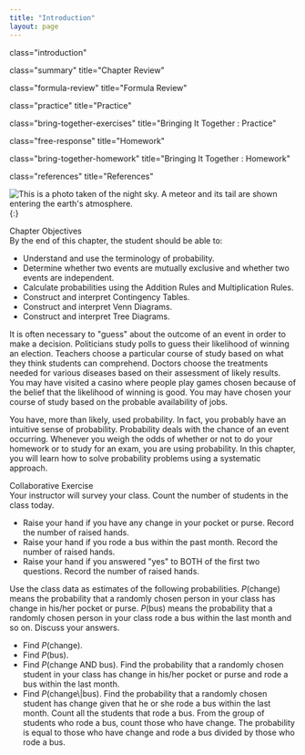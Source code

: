 ```yaml
---
title: "Introduction"
layout: page
---
```



<cnx-pi data-type="cnx.flag.introduction"> class="introduction" </cnx-pi>

<cnx-pi data-type="cnx.eoc">class="summary" title="Chapter Review"</cnx-pi>

<cnx-pi data-type="cnx.eoc">class="formula-review" title="Formula Review"</cnx-pi>

<cnx-pi data-type="cnx.eoc">class="practice" title="Practice"</cnx-pi>

<cnx-pi data-type="cnx.eoc">class="bring-together-exercises" title="Bringing It Together : Practice"</cnx-pi>

<cnx-pi data-type="cnx.eoc">class="free-response" title="Homework"</cnx-pi>

<cnx-pi data-type="cnx.eoc">class="bring-together-homework" title="Bringing It Together : Homework"</cnx-pi>

<cnx-pi data-type="cnx.eoc">class="references" title="References"</cnx-pi>

 ![This is a photo taken of the night sky. A meteor and its tail are shown entering the earth\'s atmosphere.](../resources/CNX_Stats_C03_CO.jpg "Meteor showers are rare, but the probability of them occurring can be calculated. (credit: Navicore/flickr)"){:}

<div data-type="note" data-has-label="true" class="chapter-objectives" data-label="" markdown="1">
<div data-type="title">
Chapter Objectives
</div>
By the end of this chapter, the student should be able to:

* Understand and use the terminology of probability.
* Determine whether two events are mutually exclusive and whether two events are independent.
* Calculate probabilities using the Addition Rules and Multiplication Rules.
* Construct and interpret Contingency Tables.
* Construct and interpret Venn Diagrams.
* Construct and interpret Tree Diagrams.

</div>

It is often necessary to \"guess\" about the outcome of an event in order to make a decision. Politicians study polls to guess their likelihood of winning an election. Teachers choose a particular course of study based on what they think students can comprehend. Doctors choose the treatments needed for various diseases based on their assessment of likely results. You may have visited a casino where people play games chosen because of the belief that the likelihood of winning is good. You may have chosen your course of study based on the probable availability of jobs.

You have, more than likely, used probability. In fact, you probably have an intuitive sense of probability. Probability deals with the chance of an event occurring. Whenever you weigh the odds of whether or not to do your homework or to study for an exam, you are using probability. In this chapter, you will learn how to solve probability problems using a systematic approach.

<div data-type="note" data-has-label="true" class="statistics collab" data-label="" markdown="1">
<div data-type="title">
Collaborative Exercise
</div>
Your instructor will survey your class. Count the number of students in the class today.

* Raise your hand if you have any change in your pocket or purse. Record the number of raised hands.
* Raise your hand if you rode a bus within the past month. Record the number of raised hands.
* Raise your hand if you answered \"yes\" to BOTH of the first two questions. Record the number of raised hands.

Use the class data as estimates of the following probabilities. *P*(change) means the probability that a randomly chosen person in your class has change in his/her pocket or purse. *P*(bus) means the probability that a randomly chosen person in your class rode a bus within the last month and so on. Discuss your answers.

* Find *P*(change).
* Find *P*(bus).
* Find *P*(change AND bus). Find the probability that a randomly chosen student in your class has change in his/her pocket or purse and rode a bus within the last month.
* Find *P*(change\\\|bus). Find the probability that a randomly chosen student has change given that he or she rode a bus within the last month. Count all the students that rode a bus. From the group of students who rode a bus, count those who have change. The probability is equal to those who have change and rode a bus divided by those who rode a bus.

</div>

